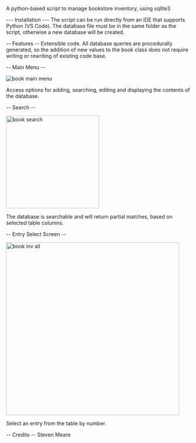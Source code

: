 A python-based script to manage bookstore inventory, using sqlite3

--- Installation ---
The script can be run directly from an IDE that supports Python (VS Code).
The database file must be in the same folder as the script, otherwise a new database will be created.

-- Features -- 
Extensible code. All database queries are procedurally generated, so the addition of new values to the book class does
not require writing or rewriting of existing code base. 

-- Main Menu --

![book main menu](https://github.com/stevenmeare/eBookstore/assets/68360712/3475ca90-4b10-4f99-adf1-93400991d362)

Access options for adding, searching, editing and displaying the contents of the database.

-- Search -- 

<img width="254" alt="book search" src="https://github.com/stevenmeare/eBookstore/assets/68360712/e24e3920-1441-4ccd-9874-43bdd32d914a">

The database is searchable and will return partial matches, based on selected table columns.


-- Entry Select Screen --

<img width="473" alt="book inv all" src="https://github.com/stevenmeare/eBookstore/assets/68360712/0e1ee980-bb57-4259-b717-9cccf00274b3">

Select an entry from the table by number.


-- Credits -- 
Steven Meare



